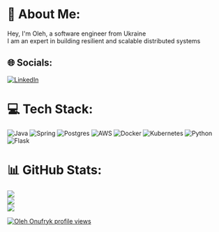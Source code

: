 # 💫 About Me:
Hey, I'm Oleh, a software engineer from Ukraine<br>I am an expert in building resilient and scalable distributed systems


## 🌐 Socials:
[![LinkedIn](https://img.shields.io/badge/LinkedIn-%230077B5.svg?logo=linkedin&logoColor=white)](https://linkedin.com/in/https://www.linkedin.com/in/oleh-onufryk/) 

# 💻 Tech Stack:
![Java](https://img.shields.io/badge/java-%23ED8B00.svg?style=for-the-badge&logo=openjdk&logoColor=white) ![Spring](https://img.shields.io/badge/spring-%236DB33F.svg?style=for-the-badge&logo=spring&logoColor=white) ![Postgres](https://img.shields.io/badge/postgres-%23316192.svg?style=for-the-badge&logo=postgresql&logoColor=white) ![AWS](https://img.shields.io/badge/AWS-%23FF9900.svg?style=for-the-badge&logo=amazon-aws&logoColor=white) ![Docker](https://img.shields.io/badge/docker-%230db7ed.svg?style=for-the-badge&logo=docker&logoColor=white) ![Kubernetes](https://img.shields.io/badge/kubernetes-%23326ce5.svg?style=for-the-badge&logo=kubernetes&logoColor=white) ![Python](https://img.shields.io/badge/python-3670A0?style=for-the-badge&logo=python&logoColor=ffdd54) ![Flask](https://img.shields.io/badge/flask-%23000.svg?style=for-the-badge&logo=flask&logoColor=white)
# 📊 GitHub Stats:
![](https://github-readme-stats.vercel.app/api?username=Forfend&theme=default&hide_border=false&include_all_commits=false&count_private=false)<br/>
![](https://github-readme-streak-stats.herokuapp.com/?user=Forfend&theme=default&hide_border=false)<br/>
![](https://github-readme-stats.vercel.app/api/top-langs/?username=Forfend&theme=default&hide_border=false&include_all_commits=false&count_private=false&layout=compact)

[![Oleh Onufryk profile views](https://u8views.com/api/v1/github/profiles/25309882/views/day-week-month-total-count.svg)](https://u8views.com/github/Forfend)